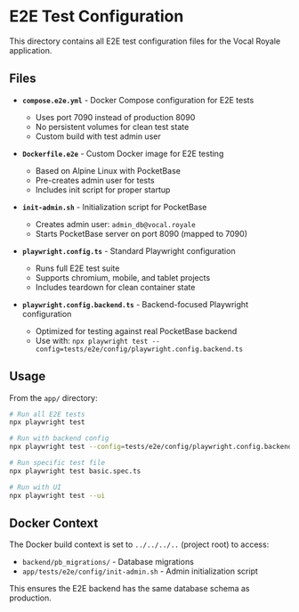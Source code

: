 # E2E Test Configuration

This directory contains all E2E test configuration files for the Vocal Royale application.

## Files

- **`compose.e2e.yml`** - Docker Compose configuration for E2E tests
  - Uses port 7090 instead of production 8090
  - No persistent volumes for clean test state
  - Custom build with test admin user

- **`Dockerfile.e2e`** - Custom Docker image for E2E testing
  - Based on Alpine Linux with PocketBase
  - Pre-creates admin user for tests
  - Includes init script for proper startup

- **`init-admin.sh`** - Initialization script for PocketBase
  - Creates admin user: `admin_db@vocal.royale`
  - Starts PocketBase server on port 8090 (mapped to 7090)

- **`playwright.config.ts`** - Standard Playwright configuration
  - Runs full E2E test suite
  - Supports chromium, mobile, and tablet projects
  - Includes teardown for clean container state

- **`playwright.config.backend.ts`** - Backend-focused Playwright configuration
  - Optimized for testing against real PocketBase backend
  - Use with: `npx playwright test --config=tests/e2e/config/playwright.config.backend.ts`

## Usage

From the `app/` directory:

```bash
# Run all E2E tests
npx playwright test

# Run with backend config
npx playwright test --config=tests/e2e/config/playwright.config.backend.ts

# Run specific test file
npx playwright test basic.spec.ts

# Run with UI
npx playwright test --ui
```

## Docker Context

The Docker build context is set to `../../../..` (project root) to access:

- `backend/pb_migrations/` - Database migrations
- `app/tests/e2e/config/init-admin.sh` - Admin initialization script

This ensures the E2E backend has the same database schema as production.
